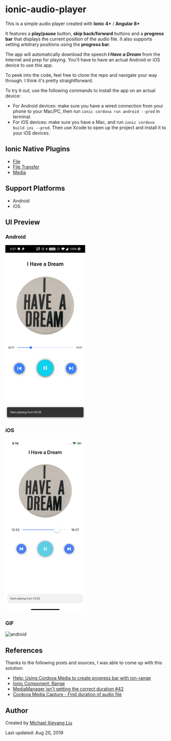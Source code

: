 # ionic-audio-player

This is a simple audio player created with **Ionic 4+** / **Angular 8+**

It features a **play/pause** button, **skip back/forward** buttons and a **progress bar** that displays the current position of the audio file. It also supports setting arbitrary positions using the **progress bar**.

The app will automatically download the speech ***I Have a Dream*** from the Internet and prep for playing. You'll have to have an actual Android or iOS device to use this app.

To peek into the code, feel free to clone the repo and navigate your way through. I think it's pretty straightforward.

To try it out, use the following commands to install the app on an actual device:

- For Android devices: make sure you have a wired connection from your phone to your Mac/PC, then run `ionic cordova run android --prod` in terminal.
- For iOS devices: make sure you have a Mac, and run `ionic cordova build ios --prod`. Then use Xcode to open up the project and install it to your iOS devices.

## Ionic Native Plugins

- [File](https://ionicframework.com/docs/native/file/)
- [File Transfer](https://ionicframework.com/docs/native/file-transfer/)
- [Media](https://ionicframework.com/docs/native/media/)

## Support Platforms

- Android
- iOS

## UI Preview

### Android

<img width="250" alt="android" src="preview/interface/android.jpg">

### iOS

<img width="250" alt="android" src="preview/interface/ios.png">

### GIF

<img width="250" alt="android" src="preview/demo/android.gif">

## References

Thanks to the following posts and sources, I was able to come up with this solution:

- [Help: Using Cordova Media to create progress bar with ion-range](https://forum.ionicframework.com/t/using-cordova-media-to-create-progress-bar-with-ion-range/92368)
- [Ionic Component: Range](http://ionicframework.com/docs/api/components/range/Range/)
- [MediaManager isn't getting the correct duration #42](https://github.com/arielfaur/ionic-audio/issues/42)
- [Cordova Media Capture - Find duration of audio file](https://stackoverflow.com/questions/38266702/cordova-media-capture-find-duration-of-audio-file)

## Author

Created by [Michael Xieyang Liu](https://lxieyang.github.io)

Last updated: Aug 20, 2019

